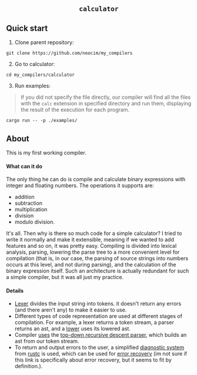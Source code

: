 <div align="center">
    <h2><code>calculator</code></h2>
</div>

<h2>Quick start</h2>

1. Clone parent repository:
```
git clone https://github.com/neocim/my_compilers
```
2. Go to calculator:
```
cd my_compilers/calculator
```
3. Run examples:
> If you did not specify the file directly, our compiler will find all the files with the `calc` extension in specified directory and run them, displaying the result of the execution for each program.
```
cargo run -- -p ./examples/
```

<h2>About</h2>
This is my first working compiler. 

<h4>What can it do</h4>
The only thing he can do is compile and calculate binary expressions with integer and floating numbers. The operations it supports are: 

- addition
- subtraction
- multiplication
- division
- modulo division.

It's all. Then why is there so much code for a simple calculator? I tried to write it normally and make it extensible, meaning if we wanted to add features and so on, it was pretty easy. Compiling is divided into lexical analysis, parsing, lowering the parse tree to a more convenient level for compilation (that is, in our case, the parsing of source strings into numbers occurs at this level, and not during parsing), and the calculation of the binary expression itself. Such an architecture is actually redundant for such a simple compiler, but it was all just my practice.

<h4>Details</h4>

- [Lexer](https://github.com/neocim/my_compilers/blob/master/calculator/src/compiler/src/lexer.rs) divides the input string into tokens. it doesn't return any errors (and there aren't any) to make it easier to use. 
- Different types of code representation are used at different stages of compilation. For example, a lexer returns a token stream, a parser returns an ast, and a [lower](https://github.com/neocim/my_compilers/blob/master/calculator/src/compiler/src/ast_lowering.rs) uses its lowered ast.
- Сompiler [uses](https://github.com/neocim/my_compilers/blob/master/calculator/src/compiler/src/parser.rs) the [top-down recursive descent parser](https://en.wikipedia.org/wiki/Top-down_parsing), which builds an ast from our token stream.
- To return and output errors to the user, a simplified [diagnostic system](https://github.com/neocim/my_compilers/blob/master/calculator/src/compiler/src/errors/diagnostic.rs) from [rustc](https://github.com/rust-lang/rust/tree/master) is used, which can be used for [error recovery](https://en.wikipedia.org/wiki/Burke%E2%80%93Fisher_error_repair) (im not sure if this link is specifically about error recovery, but it seems to fit by definition.).
